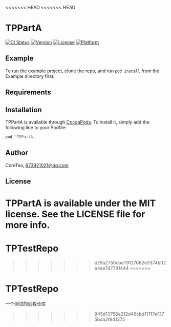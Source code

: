 <<<<<<< HEAD
<<<<<<< HEAD
# TPPartA

[![CI Status](https://img.shields.io/travis/673921021@qq.com/TPPartA.svg?style=flat)](https://travis-ci.org/673921021@qq.com/TPPartA)
[![Version](https://img.shields.io/cocoapods/v/TPPartA.svg?style=flat)](https://cocoapods.org/pods/TPPartA)
[![License](https://img.shields.io/cocoapods/l/TPPartA.svg?style=flat)](https://cocoapods.org/pods/TPPartA)
[![Platform](https://img.shields.io/cocoapods/p/TPPartA.svg?style=flat)](https://cocoapods.org/pods/TPPartA)

## Example

To run the example project, clone the repo, and run `pod install` from the Example directory first.

## Requirements

## Installation

TPPartA is available through [CocoaPods](https://cocoapods.org). To install
it, simply add the following line to your Podfile:

```ruby
pod 'TPPartA'
```

## Author

CoreTea, 673921021@qq.com

## License

TPPartA is available under the MIT license. See the LICENSE file for more info.
=======
# TPTestRepo
>>>>>>> e29a2750dae79127682e3374b02e4ae747731444
=======
# TPTestRepo
一个测试的远程仓库
>>>>>>> 945d13756e212d46cbd117f7ef375bda2f941375
